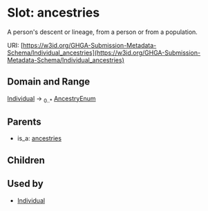 
# Slot: ancestries


A person's descent or lineage, from a person or from a population.

URI: [https://w3id.org/GHGA-Submission-Metadata-Schema/Individual_ancestries](https://w3id.org/GHGA-Submission-Metadata-Schema/Individual_ancestries)


## Domain and Range

[Individual](Individual.md) &#8594;  <sub>0..\*</sub> [AncestryEnum](AncestryEnum.md)

## Parents

 *  is_a: [ancestries](ancestries.md)

## Children


## Used by

 * [Individual](Individual.md)
